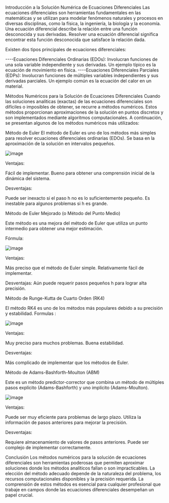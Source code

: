 Introducción a la Solución Numérica de Ecuaciones Diferenciales
Las ecuaciones diferenciales son herramientas fundamentales en las matemáticas y se utilizan para modelar fenómenos naturales y procesos en diversas disciplinas, como la física, la ingeniería, la biología y la economía. Una ecuación diferencial describe la relación entre una función desconocida y sus derivadas. Resolver una ecuación diferencial significa encontrar esta función desconocida que satisface la relación dada.

Existen dos tipos principales de ecuaciones diferenciales:

----Ecuaciones Diferenciales Ordinarias (EDOs): Involucran funciones de una sola variable independiente y sus derivadas. Un ejemplo típico es la ecuación de movimiento en física.
----Ecuaciones Diferenciales Parciales (EDPs): Involucran funciones de múltiples variables independientes y sus derivadas parciales. Un ejemplo común es la ecuación del calor en un material.

Métodos Numéricos para la Solución de Ecuaciones Diferenciales
Cuando las soluciones analíticas (exactas) de las ecuaciones diferenciales son difíciles o imposibles de obtener, se recurre a métodos numéricos. Estos métodos proporcionan aproximaciones de la solución en puntos discretos y son implementados mediante algoritmos computacionales. A continuación, se presentan algunos de los métodos numéricos más utilizados:


Método de Euler
El método de Euler es uno de los métodos más simples para resolver ecuaciones diferenciales ordinarias (EDOs). Se basa en la aproximación de la solución en intervalos pequeños.

![image](https://github.com/xAvAd0/Ecuaciones_Dif/assets/161792284/21f15f4d-1fd7-4dc9-bcc7-20e439d362bc)

Ventajas:

Fácil de implementar.
Bueno para obtener una comprensión inicial de la dinámica del sistema.

Desventajas:

Puede ser inexacto si el paso h no es lo suficientemente pequeño.
Es inestable para algunos problemas si h es grande.


Método de Euler Mejorado (o Método del Punto Medio)

Este método es una mejora del método de Euler que utiliza un punto intermedio para obtener una mejor estimación.

Fórmula:

![image](https://github.com/xAvAd0/Ecuaciones_Dif/assets/161792284/39f51d8b-8555-476f-8f6e-48f67fbc55ac)

Ventajas:

Más preciso que el método de Euler simple.
Relativamente fácil de implementar.

Desventajas:
Aún puede requerir pasos pequeños h para lograr alta precisión.

Método de Runge-Kutta de Cuarto Orden (RK4)

El método RK4 es uno de los métodos más populares debido a su precisión y estabilidad.
Formulas : 

![image](https://github.com/xAvAd0/Ecuaciones_Dif/assets/161792284/fdeb86de-598f-42da-ba06-e10e60b1d5cf)

Ventajas:

Muy preciso para muchos problemas.
Buena estabilidad.

Desventajas:

Más complicado de implementar que los métodos de Euler.

Método de Adams-Bashforth-Moulton (ABM)

Este es un método predictor-corrector que combina un método de múltiples pasos explícito (Adams-Bashforth) y uno implícito (Adams-Moulton).

![image](https://github.com/xAvAd0/Ecuaciones_Dif/assets/161792284/d56831af-aa3f-43bf-a4d7-d7888909e870)

Ventajas:

Puede ser muy eficiente para problemas de largo plazo.
Utiliza la información de pasos anteriores para mejorar la precisión.

Desventajas:

Requiere almacenamiento de valores de pasos anteriores.
Puede ser complejo de implementar correctamente.

Conclusión
Los métodos numéricos para la solución de ecuaciones diferenciales son herramientas poderosas que permiten aproximar soluciones donde los métodos analíticos fallan o son impracticables. La elección del método adecuado depende de la naturaleza del problema, los recursos computacionales disponibles y la precisión requerida. La comprensión de estos métodos es esencial para cualquier profesional que trabaje en campos donde las ecuaciones diferenciales desempeñan un papel crucial.








